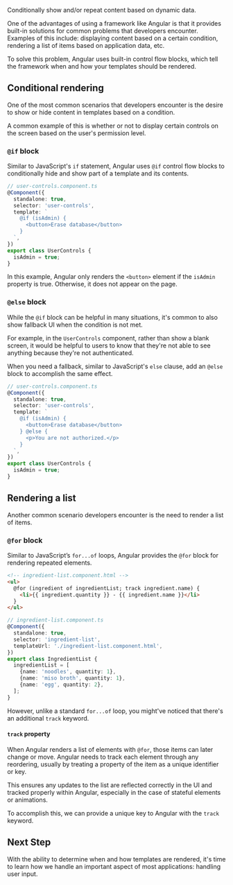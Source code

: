 <docs-decorative-header title="Conditionals and Loops" imgSrc="adev/src/assets/images/directives.svg"> <!-- markdownlint-disable-line -->
Conditionally show and/or repeat content based on dynamic data.
</docs-decorative-header>

One of the advantages of using a framework like Angular is that it provides built-in solutions for common problems that developers encounter. Examples of this include: displaying content based on a certain condition, rendering a list of items based on application data, etc.

To solve this problem, Angular uses built-in control flow blocks, which tell the framework when and how your templates should be rendered.

## Conditional rendering

One of the most common scenarios that developers encounter is the desire to show or hide content in templates based on a condition.

A common example of this is whether or not to display certain controls on the screen based on the user's permission level.

### `@if` block

Similar to JavaScript's `if` statement, Angular uses `@if` control flow blocks to conditionally hide and show part of a template and its contents.

```ts
// user-controls.component.ts
@Component({
  standalone: true,
  selector: 'user-controls',
  template: `
    @if (isAdmin) {
      <button>Erase database</button>
    }
  `,
})
export class UserControls {
  isAdmin = true;
}
```

In this example, Angular only renders the `<button>` element if the `isAdmin` property is true. Otherwise, it does not appear on the page.

### `@else` block

While the `@if` block can be helpful in many situations, it's common to also show fallback UI when the condition is not met.

For example, in the `UserControls` component, rather than show a blank screen, it would be helpful to users to know that they're not able to see anything because they're not authenticated.

When you need a fallback, similar to JavaScript's `else` clause, add an `@else` block to accomplish the same effect.

```ts
// user-controls.component.ts
@Component({
  standalone: true,
  selector: 'user-controls',
  template: `
    @if (isAdmin) {
      <button>Erase database</button>
    } @else {
      <p>You are not authorized.</p>
    }
  `,
})
export class UserControls {
  isAdmin = true;
}
```

## Rendering a list

Another common scenario developers encounter is the need to render a list of items.

### `@for` block

Similar to JavaScript’s `for...of` loops, Angular provides the `@for` block for rendering repeated elements.

```html
<!-- ingredient-list.component.html -->
<ul>
  @for (ingredient of ingredientList; track ingredient.name) {
    <li>{{ ingredient.quantity }} - {{ ingredient.name }}</li>
  }
</ul>
```

```ts
// ingredient-list.component.ts
@Component({
  standalone: true,
  selector: 'ingredient-list',
  templateUrl: './ingredient-list.component.html',
})
export class IngredientList {
  ingredientList = [
    {name: 'noodles', quantity: 1},
    {name: 'miso broth', quantity: 1},
    {name: 'egg', quantity: 2},
  ];
}
```

However, unlike a standard `for...of` loop, you might've noticed that there's an additional `track` keyword.

#### `track` property

When Angular renders a list of elements with `@for`, those items can later change or move. Angular needs to track each element through any reordering, usually by treating a property of the item as a unique identifier or key.

This ensures any updates to the list are reflected correctly in the UI and tracked properly within Angular, especially in the case of stateful elements or animations.

To accomplish this, we can provide a unique key to Angular with the `track` keyword.

## Next Step

With the ability to determine when and how templates are rendered, it's time to learn how we handle an important aspect of most applications: handling user input.

<docs-pill-row>
  <docs-pill title="Handling User Interaction" href="essentials/handling-user-interaction" />
</docs-pill-row>
